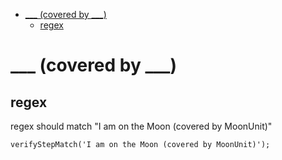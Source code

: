 * [\_\_\_ (covered by \_\_\_)](\_\_\_-(covered-by-\_\_\_))
    * [regex](regex)
# \_\_\_ (covered by \_\_\_)
## regex
 regex should match "I am on the Moon (covered by MoonUnit)"

```
verifyStepMatch('I am on the Moon (covered by MoonUnit)');
```
